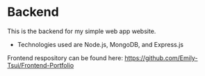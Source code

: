# Backend
This is the backend for my simple web app website. 
- Technologies used are Node.js, MongoDB, and Express.js

Frontend respository can be found here: https://github.com/Emily-Tsui/Frontend-Portfolio
